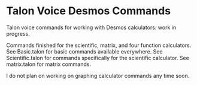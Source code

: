 # Talon Voice Desmos Commands
Talon voice commands for working with Desmos calculators: work in progress.

Commands finished for the scientific, matrix, and four function calculators. See Basic.talon for basic commands available everywhere. See Scientific.talon for commands specifically for the scientific calculator. See matrix.talon for matrix commands.

I do not plan on working on graphing calculator commands any time soon.
